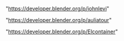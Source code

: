 "https://developer.blender.org/p/johnlevi"

 
"https://developer.blender.org/p/auliatour"


"https://developer.blender.org/p/Elcontainer"


 
